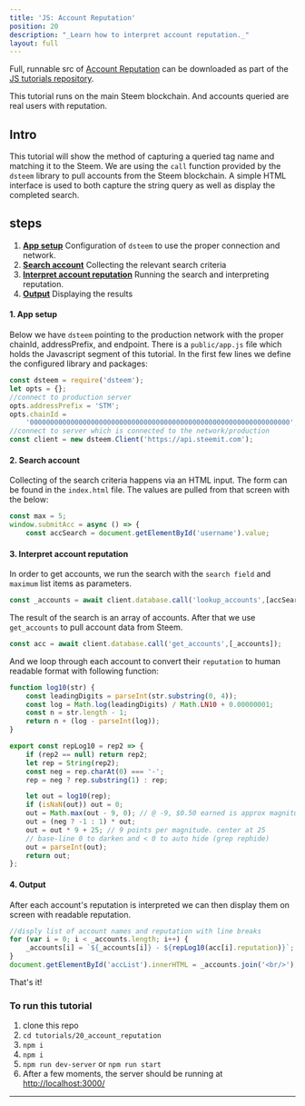 ```yaml
---
title: 'JS: Account Reputation'
position: 20
description: "_Learn how to interpret account reputation._"
layout: full
---              
```

<span class="fa-pull-left top-of-tutorial-repo-link"><span class="first-word">Full</span>, runnable src of [Account Reputation](https://github.com/steemit/devportal-tutorials-js/tree/master/tutorials/20_account_reputation) can be downloaded as part of the [JS tutorials repository](https://github.com/steemit/devportal-tutorials-js).</span>
<br>



This tutorial runs on the main Steem blockchain. And accounts queried are real users with reputation.

## Intro

This tutorial will show the method of capturing a queried tag name and matching it to the Steem. We are using the `call` function provided by the `dsteem` library to pull accounts from the Steem blockchain. A simple HTML interface is used to both capture the string query as well as display the completed search.

## steps

1.  [**App setup**](#app-setup) Configuration of `dsteem` to use the proper connection and network.
2.  [**Search account**](#search-account) Collecting the relevant search criteria
3.  [**Interpret account reputation**](#run-reputation) Running the search and interpreting reputation.
4.  [**Output**](#output) Displaying the results

#### 1. App setup <a name="app-setup"></a>

Below we have `dsteem` pointing to the production network with the proper chainId, addressPrefix, and endpoint. There is a `public/app.js` file which holds the Javascript segment of this tutorial. In the first few lines we define the configured library and packages:

```javascript
const dsteem = require('dsteem');
let opts = {};
//connect to production server
opts.addressPrefix = 'STM';
opts.chainId =
    '0000000000000000000000000000000000000000000000000000000000000000';
//connect to server which is connected to the network/production
const client = new dsteem.Client('https://api.steemit.com');
```

#### 2. Search account <a name="search-account"></a>

Collecting of the search criteria happens via an HTML input. The form can be found in the `index.html` file. The values are pulled from that screen with the below:

```javascript
const max = 5;
window.submitAcc = async () => {
    const accSearch = document.getElementById('username').value;
```

#### 3. Interpret account reputation <a name="run-reputation"></a>

In order to get accounts, we run the search with the `search field` and `maximum` list items as parameters.

```javascript
const _accounts = await client.database.call('lookup_accounts',[accSearch, max]);
```

The result of the search is an array of accounts. After that we use `get_accounts` to pull account data from Steem.

```javascript
const acc = await client.database.call('get_accounts',[_accounts]);
```

And we loop through each account to convert their `reputation` to human readable format with following function:

```javascript
function log10(str) {
    const leadingDigits = parseInt(str.substring(0, 4));
    const log = Math.log(leadingDigits) / Math.LN10 + 0.00000001;
    const n = str.length - 1;
    return n + (log - parseInt(log));
}

export const repLog10 = rep2 => {
    if (rep2 == null) return rep2;
    let rep = String(rep2);
    const neg = rep.charAt(0) === '-';
    rep = neg ? rep.substring(1) : rep;

    let out = log10(rep);
    if (isNaN(out)) out = 0;
    out = Math.max(out - 9, 0); // @ -9, $0.50 earned is approx magnitude 1
    out = (neg ? -1 : 1) * out;
    out = out * 9 + 25; // 9 points per magnitude. center at 25
    // base-line 0 to darken and < 0 to auto hide (grep rephide)
    out = parseInt(out);
    return out;
};
```

#### 4. Output <a name="output"></a>

After each account's reputation is interpreted we can then display them on screen with readable reputation.

```javascript
//disply list of account names and reputation with line breaks
for (var i = 0; i < _accounts.length; i++) {
    _accounts[i] = `${_accounts[i]} - ${repLog10(acc[i].reputation)}`;
}
document.getElementById('accList').innerHTML = _accounts.join('<br/>');
```

That's it!

### To run this tutorial

1.  clone this repo
1.  `cd tutorials/20_account_reputation`
1.  `npm i`
1.  `npm i`
1.  `npm run dev-server` or `npm run start`
1.  After a few moments, the server should be running at [http://localhost:3000/](http://localhost:3000/)


---
